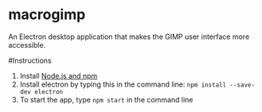 # macrogimp
An Electron desktop application that makes the GIMP user interface more accessible.

#Instructions

1. Install [Node.js and npm](https://www.npmjs.com/get-npm)
2. Install electron by typing this in the command line: ``npm install --save-dev electron``
3. To start the app, type ``npm start`` in the command line

